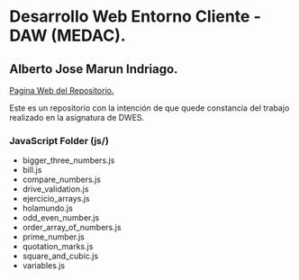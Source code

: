 # Desarrollo Web Entorno Cliente - DAW (MEDAC).
## Alberto Jose Marun Indriago.

[Pagina Web del Repositorio.](https://albertojmarun.github.io/DWEC/)

Este es un repositorio con la intención de que quede constancia del trabajo realizado en la asignatura de DWES.

### JavaScript Folder (js/)
* bigger_three_numbers.js
* bill.js
* compare_numbers.js
* drive_validation.js
* ejercicio_arrays.js
* holamundo.js
* odd_even_number.js
* order_array_of_numbers.js
* prime_number.js
* quotation_marks.js
* square_and_cubic.js
* variables.js